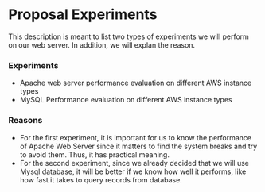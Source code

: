 # Proposal Experiments #

This description is meant to list two types of experiments we will perform on our web server. In addition, we will explan the reason.

### Experiments ###

* Apache web server performance evaluation on different AWS instance types
* MySQL Performance evaluation on different AWS instance types

### Reasons ###

* For the first experiment, it is important for us to know the performance of Apache Web Server since it matters to find the system breaks and try to avoid them. Thus, it has practical meaning. 
* For the second experiment, since we already decided that we will use Mysql database, it will be better if we know how well it performs, like how fast it takes to query records from database.
